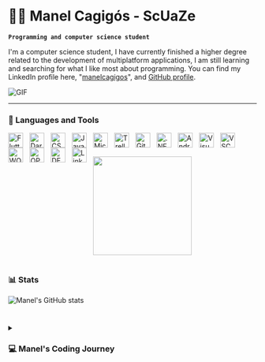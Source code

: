 # 👨‍💻 Manel Cagigós - ScUaZe

**`Programming and computer science student`**

I'm a computer science student, I have currently finished a higher degree related to the development of multiplatform applications, I am still learning and searching for what I like most about programming.
You can find my LinkedIn profile here, "[manelcagigos](https://www.linkedin.com/in/manel-cagig%C3%B3s-a2097a226/)", and [GitHub profile](https://github.com/your-github-username).


![GIF](https://user-images.githubusercontent.com/74038190/225813708-98b745f2-7d22-48cf-9150-083f1b00d6c9.gif)

---

### 💾 Languages and Tools

<img align="left" alt="Flutter" width="30px" style="padding-right:10px;" src="https://cdn.jsdelivr.net/gh/devicons/devicon/icons/flutter/flutter-original.svg" />
<img align="left" alt="Dart" width="30px" style="padding-right:10px;" src="https://cdn.jsdelivr.net/gh/devicons/devicon/icons/dart/dart-original-wordmark.svg" />
<img align="left" alt="CSharp" width="30px" style="padding-right:10px;" src="https://cdn.jsdelivr.net/gh/devicons/devicon/icons/csharp/csharp-original.svg" />
<img align="left" alt="Java" width="30px" style="padding-right:10px;" src="https://cdn.jsdelivr.net/gh/devicons/devicon/icons/java/java-original.svg" />
<img align="left" alt="MicrosoftSQLServer" width="30px" style="padding-right:10px;" src="https://cdn.jsdelivr.net/gh/devicons/devicon/icons/microsoftsqlserver/microsoftsqlserver-plain-wordmark.svg" />
<img align="left" alt="Trello" width="30px" style="padding-right:10px;" src="https://cdn.jsdelivr.net/gh/devicons/devicon/icons/trello/trello-plain.svg" />
<img align="left" alt="GitHub" width="30px" style="padding-right:10px;" src="https://cdn.jsdelivr.net/gh/devicons/devicon/icons/github/github-original.svg" />
<img align="left" alt=".NET" width="30px" style="padding-right:10px;" src="https://cdn.jsdelivr.net/gh/devicons/devicon/icons/dotnetcore/dotnetcore-original.svg" />
<img align="left" alt="AndroidStudio" width="30px" style="padding-right:10px;" src="https://cdn.jsdelivr.net/gh/devicons/devicon/icons/androidstudio/androidstudio-original.svg" />
<img align="left" alt="VisualStudio" width="30px" style="padding-right:10px;" src="https://cdn.jsdelivr.net/gh/devicons/devicon/icons/visualstudio/visualstudio-plain.svg" />
<img align="left" alt="VSCODE" width="30px" style="padding-right:10px;" src="https://cdn.jsdelivr.net/gh/devicons/devicon/icons/vscode/vscode-original.svg" />
<img align="left" alt="WORDPRESS" width="30px" style="padding-right:10px;" src="https://cdn.jsdelivr.net/gh/devicons/devicon/icons/wordpress/wordpress-original.svg" />
<img align="left" alt="OPENSUSE" width="30px" style="padding-right:10px;" src="https://cdn.jsdelivr.net/gh/devicons/devicon/icons/opensuse/opensuse-plain-wordmark.svg" />
<img align="left" alt="DEBIAN" width="30px" style="padding-right:10px;" src="https://cdn.jsdelivr.net/gh/devicons/devicon/icons/debian/debian-original.svg" />
<img align="left" alt="LinkedIn" width="30px" style="padding-right:10px;" src="https://cdn.jsdelivr.net/gh/devicons/devicon/icons/linkedin/linkedin-original.svg" />

<br><br/>

<a href="https://github.com/anuraghazra/convoychat">
  <img height=200 align="center" src="https://github-readme-stats.vercel.app/api/top-langs?username=manelcagigos&layout=compact&langs_count=8&card_width=320&theme=algolia" />
</a>

#

### 📊 Stats
![Manel's GitHub stats](https://github-readme-stats.vercel.app/api?username=manelcagigos&show_icons=true&theme=algolia)
          
# 

<details>
   <summary><h3>💻 Manel's Coding Journey</h3></summary>
   I started coding when I was 15 years old, I did my high school final project about a automaton robot that follows a circuit made with black lines.
   It was a robot made by me using an arduino and programming it in C languague.
   Then I started my an intermediate education cycle in microcomputer systems and networks (education cycles are a common type of study in Spain), it was a two years period of time in which I learned everything about hardware and software mostly.
   Then when I completed this two years course I started higher degree education cycle in multiplatform application development, and in this cycle is where I started programming software just like in the real job world, mainly focused on .NET programming with Visual Studio and using Microsoft SQL Server for the database.


          
          

          
          
          


          
          
          
          
          


